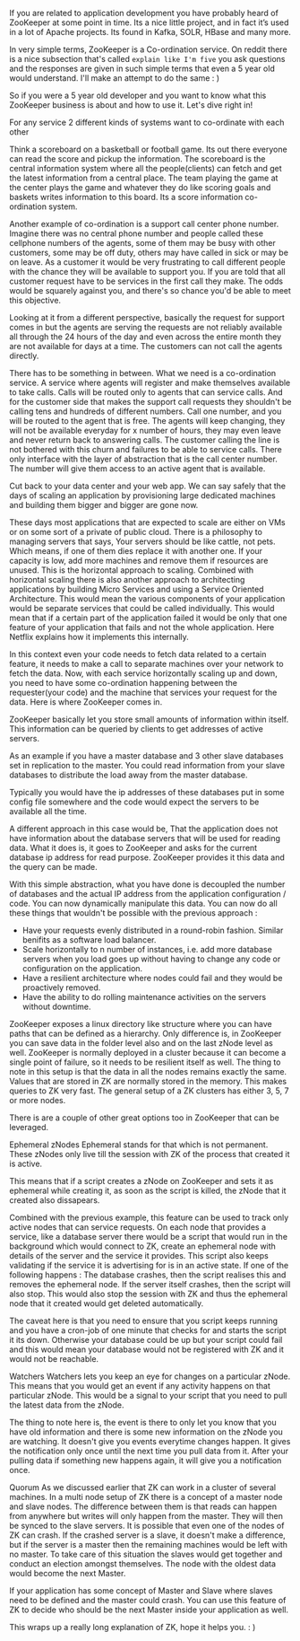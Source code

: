 If you are related to application development you have probably heard of ZooKeeper at some point in time. Its a nice little project, and in fact it’s used in a lot of Apache projects. Its found in Kafka, SOLR, HBase and many more.

In very simple terms, ZooKeeper is a Co-ordination service. On reddit there is a nice subsection that's called `explain like I'm five` you ask questions and the responses are given in such simple terms that even a 5 year old would understand. I'll make an attempt to do the same : )

So if you were a 5 year old developer and you want to know what this ZooKeeper business is about and how to use it. Let's dive right in!

For any service
2 different kinds of systems want to co-ordinate with each other

Think a scoreboard on a basketball or football game. Its out there everyone can read the score and pickup the information. The scoreboard is the central information system where all the people(clients) can fetch and get the latest information from a central place. The team playing the game at the center plays the game and whatever they do like scoring goals and baskets writes information to this board. Its a score information co-ordination system.

Another example of co-ordination is a support call center phone number. Imagine there was no central phone number and people called these cellphone numbers of the agents, some of them may be busy with other customers, some may be off duty, others may have called in sick or may be on leave. As a customer it would be very frustrating to call different people with the chance they will be available to support you. If you are told that all customer request have to be services in the first call they make. The odds would be squarely against you, and there's so chance you'd be able to meet this objective.

Looking at it from a different perspective, basically the request for support comes in but the agents are serving the requests are not reliably available all through the 24 hours of the day and even across the entire month they are not available for days at a time. The customers can not call the agents directly.

There has to be something in between. What we need is a co-ordination service. A service where agents will register and make themselves available to take calls. Calls will be routed only to agents that can service calls. And for the customer side that makes the support call requests they shouldn't be calling tens and hundreds of different numbers. Call one number, and you will be routed to the agent that is free.  The agents will keep changing, they will not be available everyday for x number of hours, they may even leave and never return back to answering calls. The customer calling the line is not bothered with this churn and failures to be able to service calls. There only interface with the layer of abstraction that is the call center number. The number will give them access to an active agent that is available.

Cut back to your data center and your web app. We can say safely that the days of scaling an application by provisioning large dedicated machines and building them bigger and bigger are gone now.

These days most applications that are expected to scale are either on VMs or on some sort of a private of public cloud.  There is a philosophy to managing servers that says, Your servers should be like cattle, not pets. Which means, if one of them dies replace it with another one. If your capacity is low, add more machines and remove them if resources are unused. This is the horizontal approach to scaling. Combined with horizontal scaling there is also another approach to architecting applications by building Micro Services and using a Service Oriented Architecture. This would mean the various components of your application would be separate services that could be called individually. This would mean that if a certain part of the application failed it would be only that one feature of your application that fails and not the whole application. Here Netflix explains how it implements this internally.

In this context even your code needs to fetch data related to a certain feature, it needs to make a call to separate machines over your network to fetch the data. Now, with each service horizontally scaling up and down, you need to have some co-ordination happening between the requester(your code) and the machine that services your request for the data. Here is where ZooKeeper comes in.

ZooKeeper basically let you store small amounts of information within itself. This information can be queried by clients to get addresses of active servers.

As an example if you have a master database and 3 other slave databases set in replication to the master. You could read information from your slave databases to distribute the load away from the master database.

Typically you would have the ip addresses of these databases put in some config file somewhere and the code would expect the servers to be available all the time.

A different approach in this case would be, That the application does not have information about the database servers that will be used for reading data. What it does is, it goes to ZooKeeper and asks for the current database ip address for read purpose. ZooKeeper provides it this data and the query can be made.

With this simple abstraction, what you have done is decoupled the number of databases and the actual IP address from the application configuration / code. You can now dynamically manipulate this data. You can now do all these things that wouldn't be possible with the previous approach :
- Have your requests evenly distributed in a round-robin fashion. Similar benifits as a software load balancer.
- Scale horizontally to n number of instances, i.e. add more database servers when you load goes up without having to change any code or configuration on the application.
- Have a resilient architecture where nodes could fail and they would be proactively removed.
- Have the ability to do rolling maintenance activities on the servers without downtime.


ZooKeeper exposes a linux directory like structure where you can have paths that can be defined as a hierarchy. Only difference is, in ZooKeeper you can save data in the folder level also and on the last zNode level as well. ZooKeeper is normally deployed in a cluster because it can become a single point of failure, so it needs to be resilient itself as well. The thing to note in this setup is that the data in all the nodes remains exactly the same. Values that are stored in ZK are normally stored in the memory. This makes queries to ZK very fast. The general setup of a ZK clusters has either 3, 5, 7 or more nodes.

There is are a couple of other great options too in ZooKeeper that can be leveraged.

Ephemeral zNodes
Ephemeral stands for that which is not permanent. These zNodes only live till the session with ZK of the process that created it is active.

This means that if a script creates a zNode on ZooKeeper and sets it as ephemeral while creating it, as soon as the script is killed, the zNode that it created also dissapears.

Combined with the previous example, this feature can be used to track only active nodes that can service requests. On each node that provides a service, like a database server there would be a script that would run in the background which would connect to ZK, create an ephemeral node with details of the server and the service it provides. This script also keeps validating if the service it is advertising for is in an active state. If one of the following happens :
The database crashes, then the script realises this and removes the ephemeral node.
If the server itself crashes, then the script will also stop. This would also stop the session with ZK and thus the ephemeral node that it created would get deleted automatically.

The caveat here is that you need to ensure that you script keeps running and you have a cron-job of one minute that checks for and starts the script it its down. Otherwise your database could be up but your script could fail and this would mean your database would not be registered with ZK and it would not be reachable.




Watchers
Watchers lets you keep an eye for changes on a particular zNode. This means that you would get an event if any activity happens on that particular zNode. This would be a signal to your script that you need to pull the latest data from the zNode.  

The thing to note here is, the event is there to only let you know that you have old information and there is some new information on the zNode you are watching. It doesn't give you events everytime changes happen. It gives the notification only once until the next time you pull data from it. After your pulling data if something new happens again, it will give you a notification once.

Quorum
As we discussed earlier that ZK can work in a cluster of several machines. In a multi node setup of ZK there is a concept of a master node and slave nodes. The difference between them is that reads can happen from anywhere but writes will only happen from the master. They will then be synced to the slave servers. It is possible that even one of the nodes of ZK can crash. If the crashed server is a slave, it doesn't make a difference, but if the server is a master then the remaining machines would be left with no master. To take care of this situation the slaves would get together and conduct an election amongst themselves. The node with the oldest data would become the next Master.

If your application has some concept of Master and Slave where slaves need to be defined and the master could crash. You can use this feature of ZK to decide who should be the next Master inside your application as well.

This wraps up a really long explanation of ZK, hope it helps you. : )
